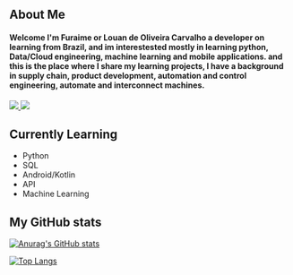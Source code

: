 ## About Me

#### Welcome I'm Furaime or Louan de Oliveira Carvalho a developer on learning from Brazil, and im interestested mostly in learning python, Data/Cloud engineering, machine learning and mobile applications. and this is the place where I share my learning projects, I have a background in supply chain, product development, automation and control engineering, automate and interconnect machines.


<a href="https://www.linkedin.com/in/louan-carvalho-95b578216" alt="linkedin" target="_blank">

<img src="https://img.shields.io/badge/LinkedIn-%230077B5.svg?&style=flat-square&logo=linkedin&logoColor=white">

</a>

<a href="mailto:louan.carvalho@gmail.com" alt="gmail" target="_blank">

<img src="https://img.shields.io/badge/-Gmail-FF0000?style=flat-square&labelColor=FF0000&logo=gmail&logoColor=white&link=mailto:louan.carvalho@gmail.com" />

</a>

## Currently Learning

  - Python
  - SQL
  - Android/Kotlin
  - API
  - Machine Learning
  

## My GitHub stats 

  
[![Anurag's GitHub stats](https://github-readme-stats.vercel.app/api?username=Furaime&show_icons=true&theme=merko&hide=stars&count_private=true&include_all_commits=true)](https://github.com/anuraghazra/github-readme-stats) 
  
[![Top Langs](https://github-readme-stats.vercel.app/api/top-langs/?username=Furaime&theme=merko&hide=jupyter%20notebook&langs_count=6)](https://github.com/anuraghazra/github-readme-stats)


<!--
**Furaime/Furaime** is a ✨ _special_ ✨ repository because its `README.md` (this file) appears on your GitHub profile.

Here are some ideas to get you started:
&hide=stars,commits,prs,issues,contribs

- 🔭 I’m currently working on ...
- 🌱 I’m currently learning ...
- 👯 I’m looking to collaborate on ...
- 🤔 I’m looking for help with ...
- 💬 Ask me about ...
- 📫 How to reach me: ...
- 😄 Pronouns: ...
- ⚡ Fun fact: ...
-->
